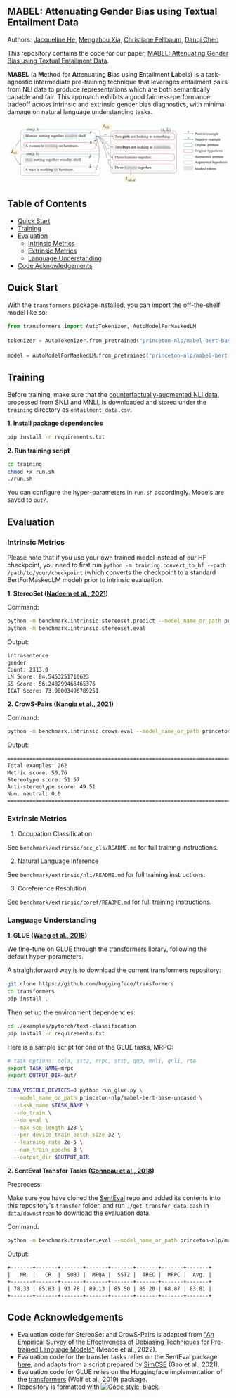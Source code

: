 ## MABEL: Attenuating Gender Bias using Textual Entailment Data

Authors: [Jacqueline He](https://jacqueline-he.github.io/), [Mengzhou Xia](https://xiamengzhou.github.io/), [Christiane Fellbaum](https://www.cs.princeton.edu/~fellbaum/), [Danqi Chen](https://www.cs.princeton.edu/~danqic/)

This repository contains the code for our paper, [MABEL: Attenuating Gender Bias using Textual Entailment Data](https://arxiv.org/pdf/2210.14975.pdf). 

**MABEL** (a **M**ethod for **A**ttenuating **B**ias using **E**ntailment **L**abels) is a task-agnostic intermediate pre-training technique that leverages entailment pairs from NLI data to produce 
representations which are both semantically capable and fair. 
This approach exhibits a good fairness-performance tradeoff across intrinsic and extrinsic gender bias diagnostics, with minimal damage on natural language understanding tasks. 

![Training Schema](figure/teaser.png)


## Table of Contents
  * [Quick Start](#quick-start)
  * [Training](#training)
  * [Evaluation](#evaluation)
    + [Intrinsic Metrics](#intrinsic-metrics)
    + [Extrinsic Metrics](#extrinsic-metrics)
    + [Language Understanding](#language-understanding)
  * [Code Acknowledgements](#code-acknowledgements)

## Quick Start

With the `transformers` package installed, you can import the off-the-shelf model like so: 

```python
from transformers import AutoTokenizer, AutoModelForMaskedLM

tokenizer = AutoTokenizer.from_pretrained("princeton-nlp/mabel-bert-base-uncased")

model = AutoModelForMaskedLM.from_pretrained("princeton-nlp/mabel-bert-base-uncased")
```

## Training

Before training, make sure that the [counterfactually-augmented NLI data](https://drive.google.com/file/d/19deluERQrAI81ETRbySyZ_7ilKYt78DD/view?usp=sharing), processed from SNLI and MNLI, is downloaded and stored under the `training` directory as `entailment_data.csv`. 

**1. Install package dependencies**

```bash
pip install -r requirements.txt
```

**2. Run training script**

```bash
cd training
chmod +x run.sh 
./run.sh
```
You can configure the hyper-parameters in `run.sh` accordingly. Models are saved to `out/`.  

## Evaluation

### Intrinsic Metrics 

Please note that if you use your own trained model instead of our HF checkpoint, you need to first run `python -m training.convert_to_hf --path /path/to/your/checkpoint` (which converts the checkpoint to a standard BertForMaskedLM model) prior to intrinsic evaluation.

**1. StereoSet ([Nadeem et al., 2021](https://aclanthology.org/2021.acl-long.416/))**

Command:

```bash
python -m benchmark.intrinsic.stereoset.predict --model_name_or_path princeton-nlp/mabel-bert-base-uncased && 
python -m benchmark.intrinsic.stereoset.eval
```


Output:
```
intrasentence
gender
Count: 2313.0
LM Score: 84.5453251710623
SS Score: 56.248299466465376
ICAT Score: 73.98003496789251
```

**2. CrowS-Pairs ([Nangia et al., 2021](https://aclanthology.org/2020.emnlp-main.154/))** 

Command: 

```bash
python -m benchmark.intrinsic.crows.eval --model_name_or_path princeton-nlp/mabel-bert-base-uncased
```


Output: 
``` 
====================================================================================================
Total examples: 262
Metric score: 50.76
Stereotype score: 51.57
Anti-stereotype score: 49.51
Num. neutral: 0.0
====================================================================================================
```

### Extrinsic Metrics

1. Occupation Classification 

See `benchmark/extrinsic/occ_cls/README.md` for full training instructions.

2. Natural Language Inference

See `benchmark/extrinsic/nli/README.md` for full training instructions.

3. Coreference Resolution

See `benchmark/extrinsic/coref/README.md` for full training instructions.


### Language Understanding 
**1. GLUE ([Wang et al., 2018](https://aclanthology.org/W18-5446/))** 

We fine-tune on GLUE through the [transformers](https://github.com/huggingface/transformers/tree/main/examples/pytorch/text-classification) library, following the default hyper-parameters. 

A straightforward way is to download the current transformers repository:

```bash
git clone https://github.com/huggingface/transformers
cd transformers
pip install .
```

Then set up the environment dependencies:

```bash
cd ./examples/pytorch/text-classification
pip install -r requirements.txt
```


Here is a sample script for one of the GLUE tasks, MRPC:

```bash
# task options: cola, sst2, mrpc, stsb, qqp, mnli, qnli, rte 
export TASK_NAME=mrpc
export OUTPUT_DIR=out/

CUDA_VISIBLE_DEVICES=0 python run_glue.py \
  --model_name_or_path princeton-nlp/mabel-bert-base-uncased \
  --task_name $TASK_NAME \
  --do_train \
  --do_eval \
  --max_seq_length 128 \
  --per_device_train_batch_size 32 \
  --learning_rate 2e-5 \
  --num_train_epochs 3 \
  --output_dir $OUTPUT_DIR
```



**2. SentEval Transfer Tasks ([Conneau et al., 2018](https://arxiv.org/abs/1803.05449))**

Preprocess:

Make sure you have cloned the [SentEval](https://github.com/facebookresearch/SentEval) repo and added its contents into this repository's `transfer` folder, and run `./get_transfer_data.bash` in `data/downstream` to download the evaluation data.

Command:

```bash
python -m benchmark.transfer.eval --model_name_or_path princeton-nlp/mabel-bert-base-uncased --task_set transfer
```

Output:

```
+-------+-------+-------+-------+-------+-------+-------+-------+
|   MR  |   CR  |  SUBJ |  MPQA |  SST2 |  TREC |  MRPC |  Avg. |
+-------+-------+-------+-------+-------+-------+-------+-------+
| 78.33 | 85.83 | 93.78 | 89.13 | 85.50 | 85.20 | 68.87 | 83.81 |
+-------+-------+-------+-------+-------+-------+-------+-------+
```


## Code Acknowledgements
- Evaluation code for StereoSet and CrowS-Pairs is adapted from ["An Empirical Survey of the Effectiveness of Debiasing Techniques for Pre-trained Language Models"](https://aclanthology.org/2022.acl-long.132/) (Meade et al., 2022). 
- Evaluation code for the transfer tasks relies on the SentEval package [here](https://github.com/facebookresearch/SentEval), and adapts from a script prepared by [SimCSE](https://github.com/princeton-nlp/SimCSE/blob/main/evaluation.py) (Gao et al., 2021). 
- Evaluation code for GLUE relies on the Huggingface implementation of the [transformers](https://arxiv.org/abs/1910.03771) (Wolf et al., 2019) package.
- Repository is formatted with [![Code style: black](https://img.shields.io/badge/code%20style-black-000000.svg)](https://github.com/psf/black).
